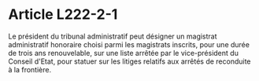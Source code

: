 # Article L222-2-1

Le président du tribunal administratif peut désigner un magistrat administratif honoraire choisi parmi les magistrats inscrits, pour une durée de trois ans renouvelable, sur une liste arrêtée par le vice-président du Conseil d'Etat, pour statuer sur les litiges relatifs aux arrêtés de reconduite à la frontière.
